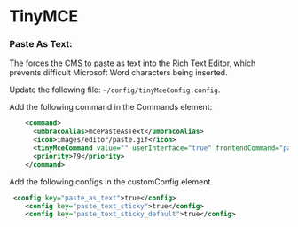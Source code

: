# TinyMCE

### Paste As Text: 

The forces the CMS to paste as text into the Rich Text Editor, which prevents difficult Microsoft Word characters being inserted. 

Update the following file: `~/config/tinyMceConfig.config`. 

Add the following command in the Commands element:

~~~xml
    <command>
      <umbracoAlias>mcePasteAsText</umbracoAlias>
      <icon>images/editor/paste.gif</icon>
      <tinyMceCommand value="" userInterface="true" frontendCommand="pastetext">pastetext</tinyMceCommand>
      <priority>79</priority>
    </command>
~~~

Add the following configs in the customConfig element. 

~~~xml
 <config key="paste_as_text">true</config>
    <config key="paste_text_sticky">true</config>
    <config key="paste_text_sticky_default">true</config>
~~~